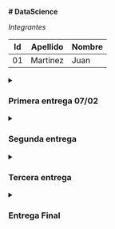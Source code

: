 
**# DataScience**

_Integrantes_ 


| Id | Apellido | Nombre |
|------------- | ------------- | ------------- |
| 01 | Martinez | Juan |

<details>
<summary><h3>Primera entrega 07/02</summary>
<p>



</p>
</details>

<details>
<summary><h3>Segunda entrega</summary>
<p>

</p>
</details>

<details>
<summary><h3>Tercera entrega</summary>
<p>

</p>
</details>

<details>
<summary><h3>Entrega Final</summary>
<p>
</p>
</details>


 
 
